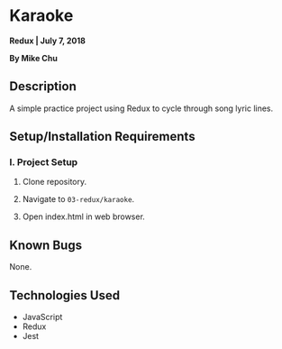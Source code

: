 # Karaoke

**Redux | July 7, 2018**

**By Mike Chu**

## Description

A simple practice project using Redux to cycle through song lyric lines.

## Setup/Installation Requirements

### I. Project Setup

1. Clone repository.

2. Navigate to `03-redux/karaoke`.

3. Open index.html in web browser.

## Known Bugs

None.

## Technologies Used

- JavaScript
- Redux
- Jest
